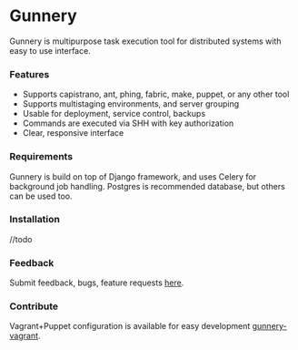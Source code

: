 # Gunnery

Gunnery is multipurpose task execution tool for distributed systems with easy to use interface.

### Features

* Supports capistrano, ant, phing, fabric, make, puppet, or any other tool
* Supports multistaging environments, and server grouping
* Usable for deployment, service control, backups
* Commands are executed via SHH with key authorization
* Clear, responsive interface

### Requirements

Gunnery is build on top of Django framework, and uses Celery for background job handling. Postgres is recommended database, but others can be used too.

### Installation

//todo

### Feedback

Submit feedback, bugs, feature requests [here](https://github.com/Eyjafjallajokull/gunnery/issues).

### Contribute

Vagrant+Puppet configuration is available for easy development [gunnery-vagrant](https://github.com/Eyjafjallajokull/gunnery-vagrant).
